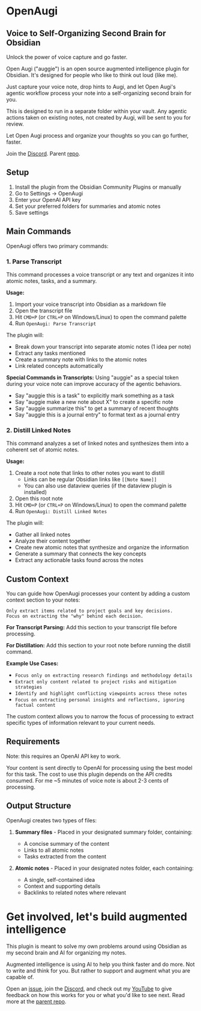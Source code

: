 # OpenAugi
## Voice to Self-Organizing Second Brain for Obsidian

Unlock the power of voice capture and go faster.

Open Augi ("auggie") is an open source augmented intelligence plugin for Obsidian. It's designed for people who like to think out loud (like me).

Just capture your voice note, drop hints to Augi, and let Open Augi's agentic workflow process your note into a self-organizing second brain for you.

This is designed to run in a separate folder within your vault. Any agentic actions taken on existing notes, not created by Augi, will be sent to you for review.

Let Open Augi process and organize your thoughts so you can go further, faster.

Join the [Discord](https://discord.gg/d26BVBrnRP).
Parent [repo](https://github.com/bitsofchris/openaugi).

## Setup

1. Install the plugin from the Obsidian Community Plugins or manually
2. Go to Settings → OpenAugi
3. Enter your OpenAI API key
4. Set your preferred folders for summaries and atomic notes
5. Save settings

## Main Commands

OpenAugi offers two primary commands:

### 1. Parse Transcript

This command processes a voice transcript or any text and organizes it into atomic notes, tasks, and a summary.

**Usage:**
1. Import your voice transcript into Obsidian as a markdown file
2. Open the transcript file
3. Hit `CMD+P` (or `CTRL+P` on Windows/Linux) to open the command palette
4. Run `OpenAugi: Parse Transcript`

The plugin will:
- Break down your transcript into separate atomic notes (1 idea per note)
- Extract any tasks mentioned
- Create a summary note with links to the atomic notes
- Link related concepts automatically

**Special Commands in Transcripts:**
Using "auggie" as a special token during your voice note can improve accuracy of the agentic behaviors.

- Say "auggie this is a task" to explicitly mark something as a task
- Say "auggie make a new note about X" to create a specific note
- Say "auggie summarize this" to get a summary of recent thoughts
- Say "auggie this is a journal entry" to format text as a journal entry

### 2. Distill Linked Notes

This command analyzes a set of linked notes and synthesizes them into a coherent set of atomic notes.

**Usage:**
1. Create a root note that links to other notes you want to distill
   - Links can be regular Obsidian links like `[[Note Name]]`
   - You can also use dataview queries (if the dataview plugin is installed)
2. Open this root note
3. Hit `CMD+P` (or `CTRL+P` on Windows/Linux) to open the command palette
4. Run `OpenAugi: Distill Linked Notes`

The plugin will:
- Gather all linked notes
- Analyze their content together
- Create new atomic notes that synthesize and organize the information
- Generate a summary that connects the key concepts
- Extract any actionable tasks found across the notes

## Custom Context

You can guide how OpenAugi processes your content by adding a custom context section to your notes:

```context:
Only extract items related to project goals and key decisions.
Focus on extracting the "why" behind each decision.
```

**For Transcript Parsing:**
Add this section to your transcript file before processing.

**For Distillation:**
Add this section to your root note before running the distill command.

**Example Use Cases:**
- `Focus only on extracting research findings and methodology details`
- `Extract only content related to project risks and mitigation strategies`
- `Identify and highlight conflicting viewpoints across these notes`
- `Focus on extracting personal insights and reflections, ignoring factual content`

The custom context allows you to narrow the focus of processing to extract specific types of information relevant to your current needs.

## Requirements
Note: this requires an OpenAI API key to work. 

Your content is sent directly to OpenAI for processing using the best model for this task. The cost to use this plugin depends on the API credits consumed. For me ~5 minutes of voice note is about 2-3 cents of processing.

## Output Structure

OpenAugi creates two types of files:
1. **Summary files** - Placed in your designated summary folder, containing:
   - A concise summary of the content
   - Links to all atomic notes
   - Tasks extracted from the content
   
2. **Atomic notes** - Placed in your designated notes folder, each containing:
   - A single, self-contained idea
   - Context and supporting details
   - Backlinks to related notes where relevant

# Get involved, let's build augmented intelligence

This plugin is meant to solve my own problems around using Obsidian as my second brain and AI for organizing my notes.

Augmented intelligence is using AI to help you think faster and do more. Not to write and think for you. But rather to support and augment what you are capable of.

Open an [issue](https://github.com/bitsofchris/openaugi-obsidian-plugin/issues), join the [Discord](https://discord.gg/d26BVBrnRP), and check out my [YouTube](https://www.youtube.com/@bitsofchris) to give feedback on how this works for you or what you'd like to see next. Read more at the [parent repo](https://github.com/bitsofchris/openaugi).